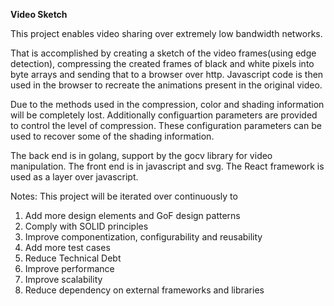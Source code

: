 __Video Sketch__

This project enables video sharing over extremely low bandwidth networks. 

That is accomplished by creating a sketch of the video frames(using edge detection), compressing the created frames of black and white pixels into byte arrays and sending that to a browser over http. Javascript code is then used in the browser to recreate the animations present in the original video.

Due to the methods used in the compression, color and shading information will be completely lost. Additionally configuartion parameters are provided to control the level of compression. These configuration parameters can be used to recover some of the shading information.

The back end is in golang, support by the gocv library for video manipulation. The front end is in javascript and svg. The React framework is used as a layer over javascript.

Notes:
This project will be iterated over continuously to
1. Add more design elements and GoF design patterns
2. Comply with SOLID principles
3. Improve componentization, configurability and reusability
4. Add more test cases
5. Reduce Technical Debt
6. Improve performance
7. Improve scalability
8. Reduce dependency on external frameworks and libraries
